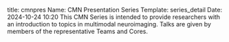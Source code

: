 title: cmnpres
Name: CMN Presentation Series
Template: series_detail
Date: 2024-10-24 10:20
This CMN Series is intended to provide researchers with an introduction to topics in multimodal neuroimaging.  Talks are given by members of the representative Teams and Cores.
